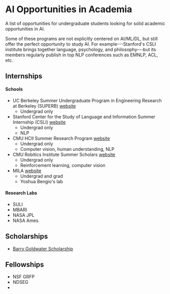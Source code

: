 # AI Opportunities in Academia
A list of opportunities for undergraduate students looking for solid academic opportunities in AI.

Some of these programs are not explicitly centered on AI/ML/DL, but still offer the perfect opportunity to study AI. For example---Stanford's CSLI institute brings together language, psychology, and philosophy---but its members regularly publish in top NLP conferences such as EMNLP, ACL, etc.

## Internships

#### Schools
- UC Berkeley Summer Undergraduate Program in Engineering Research at Berkeley (SUPERB) [website](https://eecs.berkeley.edu/resources/undergrads/research/superb)
  - Undergrad only
- Stanford Center for the Study of Language and Information Summer Internship (CSLI) [website](https://www-csli.stanford.edu/csli-summer-internship-program)
  - Undergrad only
  - NLP
- CMU HCII Summer Research Program [website](https://hcii.cmu.edu/summer-research-program)
  - Undergrad only
  - Computer vision, human understanding, NLP
- CMU Robitics Institute Summer Scholars [website](https://riss.ri.cmu.edu/)
  - Undergrad only
  - Reinforcement learning, computer vision
- MILA [website](https://mila.quebec/en/admission-process-for-interns/)
  - Undergrad and grad
  - Yoshua Bengio's lab

#### Research Labs
- SULI 
- MBARI
- NASA JPL
- NASA Ames

## Scholarships
- [Barry Goldwater Scholarship](https://goldwater.scholarsapply.org/)

## Fellowships
- NSF GRFP
- NDSEG
- 
